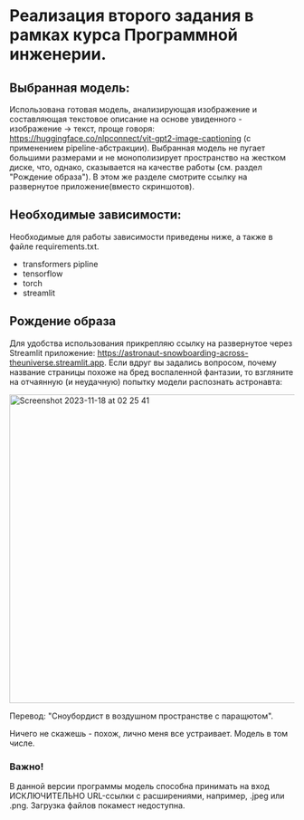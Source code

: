 # Реализация второго задания в рамках курса Программной инженерии.
## Выбранная модель: 
 Использована готовая модель, анализирующая изображение и составляющая текстовое описание на основе увиденного - изображение -> текст, проще говоря: https://huggingface.co/nlpconnect/vit-gpt2-image-captioning (с применением pipeline-абстракции).
Выбранная модель не пугает большими размерами и не монополизирует пространство на жестком диске, что, однако, сказывается на качестве работы (см. раздел "Рождение образа"). В этом же разделе смотрите ссылку на развернутое приложение(вместо скриншотов).

## Необходимые зависимости:
 Необходимые для работы зависимости приведены ниже, а также в файле requirements.txt.
- transformers pipline 
- tensorflow
- torch
- streamlit

## Рождение образа
 Для удобства использования прикрепляю ссылку на развернутое через Streamlit приложение: https://astronaut-snowboarding-across-theuniverse.streamlit.app.
Если вдруг вы задались вопросом, почему название страницы похоже на бред воспаленной фантазии, то взгляните на отчаянную (и неудачную) попытку модели распознать астронавта:

<img width="545" alt="Screenshot 2023-11-18 at 02 25 41" src="https://github.com/MD-Daniel99/Prog_Engineering/assets/74740765/e3c96857-0a4a-47bf-9edb-25e2191474d6">

Перевод: "Сноубордист в воздушном пространстве с паращютом".                                                                      

Ничего не скажешь - похож, лично меня все устраивает. Модель в том числе.

### Важно!
В данной версии программы модель способна принимать на вход ИСКЛЮЧИТЕЛЬНО URL-ссылки с расширениями, например, .jpeg или .png. Загрузка файлов покамест недоступна.


